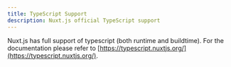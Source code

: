 ```yaml
---
title: TypeScript Support
description: Nuxt.js official TypeScript support
---
```


Nuxt.js has full support of typescript (both runtime and buildtime). For the documentation please refer to [https://typescript.nuxtjs.org/](https://typescript.nuxtjs.org/).
